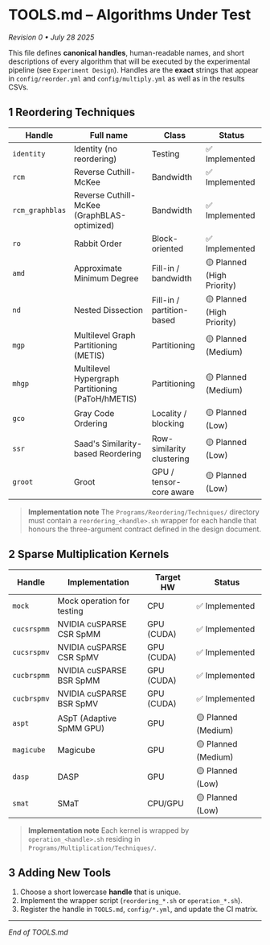 # TOOLS.md – Algorithms Under Test

*Revision 0 • July 28 2025*

This file defines **canonical handles**, human-readable names, and short descriptions of every algorithm that will be executed by the experimental pipeline (see `Experiment Design`). Handles are the **exact** strings that appear in `config/reorder.yml` and `config/multiply.yml` as well as in the results CSVs.

## 1 Reordering Techniques

| Handle      | Full name                                         | Class                     | Status                    |
| ---------- | ------------------------------------------------- | ------------------------- | ------------------------- |
| `identity` | Identity (no reordering)                          | Testing                   | ✅ Implemented            |
| `rcm`      | Reverse Cuthill-McKee                             | Bandwidth                 | ✅ Implemented            |
| `rcm_graphblas` | Reverse Cuthill-McKee (GraphBLAS-optimized)     | Bandwidth                 | ✅ Implemented            |
| `ro`       | Rabbit Order                                      | Block-oriented            | ✅ Implemented            |
| `amd`      | Approximate Minimum Degree                        | Fill-in / bandwidth       | 🟡 Planned (High Priority) |
| `nd`       | Nested Dissection                                 | Fill-in / partition-based | 🟡 Planned (High Priority) |
| `mgp`      | Multilevel Graph Partitioning (METIS)             | Partitioning              | 🟡 Planned (Medium)        |
| `mhgp`     | Multilevel Hypergraph Partitioning (PaToH/hMETIS) | Partitioning              | 🟡 Planned (Medium)        |
| `gco`      | Gray Code Ordering                                | Locality / blocking       | 🟡 Planned (Low)           |
| `ssr`      | Saad's Similarity-based Reordering                | Row-similarity clustering | 🟡 Planned (Low)           |
| `groot`    | Groot                                             | GPU / tensor-core aware   | 🟡 Planned (Low)           |

> **Implementation note** The `Programs/Reordering/Techniques/` directory must contain a `reordering_<handle>.sh` wrapper for each handle that honours the three-argument contract defined in the design document.

## 2 Sparse Multiplication Kernels

| Handle      | Implementation                      | Target HW     | Status             |
| ----------- | ----------------------------------- | ------------- | ------------------ |
| `mock`      | Mock operation for testing          | CPU           | ✅ Implemented     |
| `cucsrspmm` | NVIDIA cuSPARSE CSR SpMM            | GPU (CUDA)    | ✅ Implemented     |
| `cucsrspmv` | NVIDIA cuSPARSE CSR SpMV            | GPU (CUDA)    | ✅ Implemented     |
| `cucbrspmm` | NVIDIA cuSPARSE BSR SpMM            | GPU (CUDA)    | ✅ Implemented     |
| `cucbrspmv` | NVIDIA cuSPARSE BSR SpMV            | GPU (CUDA)    | ✅ Implemented     |
| `aspt`      | ASpT (Adaptive SpMM GPU)            | GPU           | 🟡 Planned (Medium)|
| `magicube`  | Magicube                            | GPU           | 🟡 Planned (Medium)|
| `dasp`      | DASP                                | GPU           | 🟡 Planned (Low)   |
| `smat`      | SMaT                                | CPU/GPU       | 🟡 Planned (Low)   |

> **Implementation note** Each kernel is wrapped by `operation_<handle>.sh` residing in `Programs/Multiplication/Techniques/`.

## 3 Adding New Tools

1. Choose a short lowercase **handle** that is unique.
2. Implement the wrapper script (`reordering_*.sh` or `operation_*.sh`).
3. Register the handle in `TOOLS.md`, `config/*.yml`, and update the CI matrix.

---

*End of TOOLS.md*